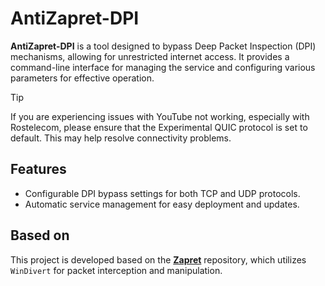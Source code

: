 # AntiZapret-DPI
**AntiZapret-DPI** is a tool designed to bypass Deep Packet Inspection (DPI) mechanisms, allowing for unrestricted internet access. It provides a command-line interface for managing the service and configuring various parameters for effective operation.

> [!TIP]
> If you are experiencing issues with YouTube not working, especially with Rostelecom, please ensure that the Experimental QUIC protocol is set to default. This may help resolve connectivity problems.

## Features
- Configurable DPI bypass settings for both TCP and UDP protocols.
- Automatic service management for easy deployment and updates.

## Based on
This project is developed based on the [**Zapret**](https://github.com/bol-van/zapret) repository, which utilizes `WinDivert` for packet interception and manipulation.
